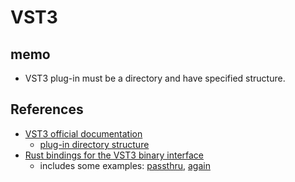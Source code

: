 # VST3

## memo

- VST3 plug-in must be a directory and have specified structure.

## References

- [VST3 official documentation](https://steinbergmedia.github.io/vst3_doc/)
  - [plug-in directory structure](https://steinbergmedia.github.io/vst3_doc/vstinterfaces/vst3loc.html)
- [Rust bindings for the VST3 binary interface](https://github.com/RustAudio/vst3-sys/)
  - includes some examples: [passthru](https://github.com/RustAudio/vst3-sys/blob/master/examples/passthru.rs), [again](https://github.com/RustAudio/vst3-sys/tree/master/examples/again)
